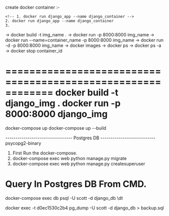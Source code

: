 create docker container :-

    <!-- 1. docker run django_app --name django_container -->
    2. docker run django_app --name django_container
    3.

-> docker build -t img_name .
-> docker run -p 8000:8000 img_name
-> docker run --name=container_name -p 8000:8000 img_name
-> docker run -d -p 8000:8000 img_name
-> docker images
-> docker ps
-> docker ps -a
-> docker stop container_id

============================================================
docker build -t django_img .
docker run -p 8000:8000 django_img
============================================================
docker-compose up
docker-compose up --build


--------------------------------- Postgres DB ---------------------------
psycopg2-binary
1. First Run the docker-compose.
2. docker-compose exec web python manage.py migrate
3. docker-compose exec web python manage.py createsuperuser

# Query In Postgres DB From CMD.
docker-compose exec db psql -U scott -d django_db
\dt

docker exec -t d0ec1530c2b4 pg_dump -U scott -d django_db > backup.sql